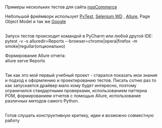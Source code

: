 Примеры нескольких тестов для сайта [nopCommerce](https://admin-demo.nopcommerce.com/login "nopCommerce")


Небольшой фреймворк использует [PyTest](https://docs.pytest.org/en/6.2.x/ "PyTest"),    [Selenium WD](https://www.selenium.dev/, "Selenium WD")   , [Allure](https://docs.qameta.io/allure/ "Allure"), Page Object Model и так же [Google](https://www.google.com/ "Google")
<br><br>

Запуск тестов происходит командой в PyCharm или любой другой IDE: <br>
pytest -v -s alluredir=Reports --browser=chrome|opera|firefox -m smoke|regullar(опционально)

Формирование Allure отчета: <br>
allure serve Reports
<br><br>

Так как это мой первый учебный проект - старался показать мои знания и подход к оформлению и проектированию тестов. Писать сотню раз то как запускается драйвер мало кому будет интересно, поэтому ограничился стандартными проверками, использованием паттерна POM, формированием отчетов с помощью Allure, использование различных методов самого Python.
<br><br>

Готов слушать конструктивную критику, идеи и возможно совместную работу 
